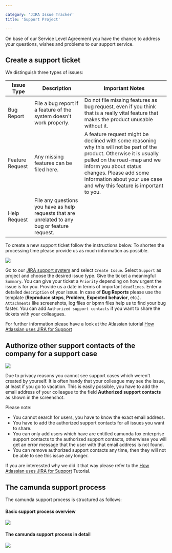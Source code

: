 ```yaml
---

category: 'JIRA Issue Tracker'
title: 'Support Project'

---
```



On base of our Service Level Agreement you have the chance to address your questions, wishes and problems to our support service.


## Create a support ticket

We distinguish three types of issues:

<table class="table table-bordered">
  <thead>
  <tr class="success">
    <th>Issue Type</th>
    <th>Description</th>
    <th>Important Notes</th>
  </tr>
  </thead>
  <tbody>
  <tr>
    <td>Bug Report</td>
    <td>File a bug report if a feature of the system doesn't work properly.</td>
    <td>Do not file missing features as bug request, even if you think that is a really vital feature that makes the product unusable without it.</td>
  </tr>
  <tr>
    <td>Feature Request</td>
    <td>Any missing features can be filed here.</td>
    <td>A feature request might be declined with some reasoning why this will not be part of the product. Otherwise it is usually pulled on the road-map and we inform you about status changes. Please add some information about your use case and why this feature is important to you.</td>
  </tr>
  <tr>
    <td>Help Request</td>
    <td>File any questions you have as help requests that are unrelated to any bug or feature request.</td>
    <td></td>
  </tr>
  </tbody>
</table>

To create a new support ticket follow the instructions below. To shorten the processing time please provide us as much information as possible.

<div class="row">
  <div class="col-xs-6 col-sm-6 col-md-3">
    <img data-img-thumb src="ref:asset:/assets/img/jira-support/jira-support-create-support-issue.png" />
  </div>
  <div class="col-xs-6 col-sm-6 col-md-9">
    <p>
      Go to our <a href="https://app.camunda.com/jira/browse/SUPPORT">JIRA support system</a> and select <code>Create Issue</code>. Select <code>Support</code> as project and choose the desired issue type. Give the ticket a meaningful <code>Summary</code>. You can give your ticket a <code>Priority</code> depending on how urgent the issue is for you. Provide us a date in terms of important <code>deadlines</code>. Enter a detailed <code>description</code> of your issue. In case of <b>Bug Reports</b> please use the template (<b>Reproduce steps</b>, <b>Problem</b>, <b>Expected behavior</b>, etc.). <code>Attachments</code> like screenshots, log files or bpmn files help us to find your bug faster. You can add <code>Authorized support contacts</code> if you want to share the tickets with your colleagues.
    </p>
  </div>
</div>

For further information please have a look at the Atlassian tutorial <a href="https://confluence.atlassian.com/display/Support/How+Atlassian+Uses+JIRA+for+Support">How Atlassian uses JIRA for Support</a>

## Authorize other support contacts of the company for a support case

<div class="row">
  <div class="col-xs-6 col-sm-6 col-md-3">
    <img data-img-thumb src="ref:asset:/assets/img/jira-support/jira-authorize-support-contact.png" />
  </div>
  <div class="col-xs-6 col-sm-6 col-md-9">
    <p>
      Due to privacy reasons you cannot see support cases which weren't created by yourself. It is often handy that your colleague may see the issue, at least if you go to vacation. This is easily possible, you have to add the email address of your colleague to the field <b>Authorized support contacts</b> as shown in the screenshot.
    </p>
  </div>
</div>    

Please note:

* You cannot search for users, you have to know the exact email address.
* You have to add the authorized support contacts for all issues you want to share.
* You can only add users which have are entitled camunda fox enterprise support contacts to the authorized support contacts, otherwiese you will get an error message that the user with that email address is not found.
* You can remove authorized support contacts any time, then they will not be able to see this issue any longer.

If you are interessted why we did it that way please refer to the <a href="https://confluence.atlassian.com/display/Support/How+Atlassian+Uses+JIRA+for+Support">How Atlassian uses JIRA for Support</a> Tutorial.    


## The camunda support process

The camunda support process is structured as follows:

#### Basic support process overview

<img class="img-responsive" src="https://editor.signavio.com/p/model/bce64c7a6f024a75b7b4a1ec14a5ae74/png?inline&authkey=d42f468784d4cba5c557c72ac2ed7f479f7d25cfa5efcb6597d6b03f81bfafc4" />


#### The camunda support process in detail

<img class="img-responsive" src="https://editor.signavio.com/p/model/3e335121371f436d94f1ecf656adf76a/png?inline&authkey=6f567f3ce34fa31ef6c842f83832b9c4b4bcd4eed54e00c3885d6b92588271" />